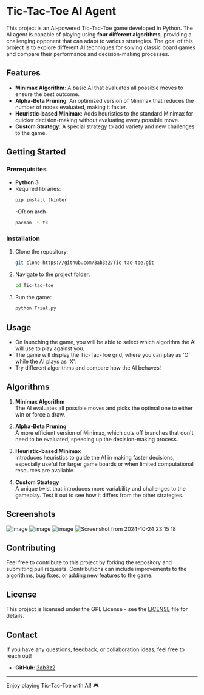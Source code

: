 # Tic-Tac-Toe AI Agent

This project is an AI-powered Tic-Tac-Toe game developed in Python. The AI agent is capable of playing using **four different algorithms**, providing a challenging opponent that can adapt to various strategies. The goal of this project is to explore different AI techniques for solving classic board games and compare their performance and decision-making processes.

## Features

- **Minimax Algorithm**: A basic AI that evaluates all possible moves to ensure the best outcome.
- **Alpha-Beta Pruning**: An optimized version of Minimax that reduces the number of nodes evaluated, making it faster.
- **Heuristic-based Minimax**: Adds heuristics to the standard Minimax for quicker decision-making without evaluating every possible move.
- **Custom Strategy**: A special strategy to add variety and new challenges to the game.

## Getting Started

### Prerequisites

- **Python 3**
- Required libraries:
  ```bash
  pip install tkinter
  ```
  -OR on arch-
  ```bash
  pacman -S tk
  ```

### Installation

1. Clone the repository:
   ```bash
   git clone https://github.com/3ab3z2/Tic-tac-toe.git
   ```

2. Navigate to the project folder:
   ```bash
   cd Tic-tac-toe
   ```

3. Run the game:
   ```bash
   python Trial.py
   ```

## Usage

- On launching the game, you will be able to select which algorithm the AI will use to play against you.
- The game will display the Tic-Tac-Toe grid, where you can play as 'O' while the AI plays as 'X'.
- Try different algorithms and compare how the AI behaves!

## Algorithms

1. **Minimax Algorithm**  
   The AI evaluates all possible moves and picks the optimal one to either win or force a draw.

2. **Alpha-Beta Pruning**  
   A more efficient version of Minimax, which cuts off branches that don't need to be evaluated, speeding up the decision-making process.

3. **Heuristic-based Minimax**  
   Introduces heuristics to guide the AI in making faster decisions, especially useful for larger game boards or when limited computational resources are available.

4. **Custom Strategy**  
   A unique twist that introduces more variability and challenges to the gameplay. Test it out to see how it differs from the other strategies.

## Screenshots

![image](https://github.com/user-attachments/assets/2fbbe67f-f7df-41c6-803f-f815859eb49d)
![image](https://github.com/user-attachments/assets/bfb223c3-4bfb-4534-9e07-778a36e4f443)
![image](https://github.com/user-attachments/assets/6ea4ce85-2991-4967-9799-3a213b7c7ed1)
![Screenshot from 2024-10-24 23 15 18](https://github.com/user-attachments/assets/1f0d97bc-220f-4785-bdf8-83d5607c5aaf)


## Contributing

Feel free to contribute to this project by forking the repository and submitting pull requests. Contributions can include improvements to the algorithms, bug fixes, or adding new features to the game.

## License

This project is licensed under the GPL License - see the [LICENSE](LICENSE) file for details.

## Contact

If you have any questions, feedback, or collaboration ideas, feel free to reach out!

- **GitHub**: [3ab3z2](https://github.com/3ab3z2)

---

Enjoy playing Tic-Tac-Toe with AI! 🎮
